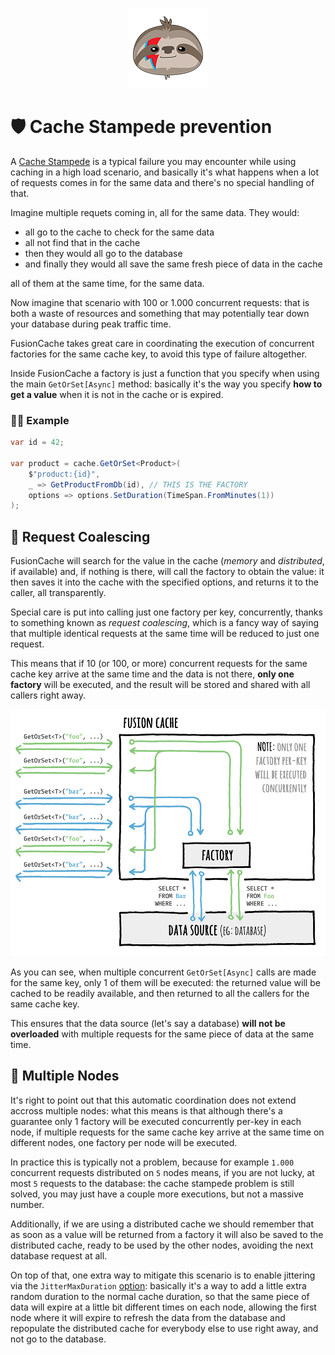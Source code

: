 <div align="center">

![FusionCache logo](logo-128x128.png)

</div>

# 🛡️ Cache Stampede prevention

A [Cache Stampede](https://en.wikipedia.org/wiki/Cache_stampede) is a typical failure you may encounter while using caching in a high load scenario, and basically it's what happens when a lot of requests comes in for the same data and there's no special handling of that.

Imagine multiple requets coming in, all for the same data. They would:

- all go to the cache to check for the same data
- all not find that in the cache
- then they would all go to the database
- and finally they would all save the same fresh piece of data in the cache

all of them at the same time, for the same data.

Now imagine that scenario with 100 or 1.000 concurrent requests: that is both a waste of resources and something that may potentially tear down your database during peak traffic time.

FusionCache takes great care in coordinating the execution of concurrent factories for the same cache key, to avoid this type of failure altogether.

Inside FusionCache a factory is just a function that you specify when using the main `GetOrSet[Async]` method: basically it's the way you specify **how to get a value** when it is not in the cache or is expired.

### 👩‍💻 Example

```csharp
var id = 42;

var product = cache.GetOrSet<Product>(
    $"product:{id}",
    _ => GetProductFromDb(id), // THIS IS THE FACTORY
    options => options.SetDuration(TimeSpan.FromMinutes(1))
);
```

## 🔢 Request Coalescing

FusionCache will search for the value in the cache (*memory* and *distributed*, if available) and, if nothing is there, will call the factory to obtain the value: it then saves it into the cache with the specified options, and returns it to the caller, all transparently.

Special care is put into calling just one factory per key, concurrently, thanks to something known as *request coalescing*, which is a fancy way of saying that multiple identical requests at the same time will be reduced to just one request.

This means that if 10 (or 100, or more) concurrent requests for the same cache key arrive at the same time and the data is not there, **only one factory** will be executed, and the result will be stored and shared with all callers right away.

![Factory Call Optimization](images/factory-optimization.png)

As you can see, when multiple concurrent `GetOrSet[Async]` calls are made for the same key, only 1 of them will be executed: the returned value will be cached to be readily available, and then returned to all the callers for the same cache key.

This ensures that the data source (let's say a database) **will not be overloaded** with multiple requests for the same piece of data at the same time.


## 🔀 Multiple Nodes

It's right to point out that this automatic coordination does not extend accross multiple nodes: what this means is that although there's a guarantee only 1 factory will be executed concurrently per-key in each node, if multiple requests for the same cache key arrive at the same time on different nodes, one factory per node will be executed.

In practice this is typically not a problem, because for example `1.000` concurrent requests distributed on `5` nodes means, if you are not lucky, at most `5` requests to the database: the cache stampede problem is still solved, you may just have a couple more executions, but not a massive number.

Additionally, if we are using a distributed cache we should remember that as soon as a value will be returned from a factory it will also be saved to the distributed cache, ready to be used by the other nodes, avoiding the next database request at all.

On top of that, one extra way to mitigate this scenario is to enable jittering via the `JitterMaxDuration` [option](Options.md): basically it's a way to add a little extra random duration to the normal cache duration, so that the same piece of data will expire at a little bit different times on each node, allowing the first node where it will expire to refresh the data from the database and repopulate the distributed cache for everybody else to use right away, and not go to the database.